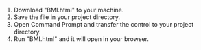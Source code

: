 1. Download "BMI.html" to your machine.
2. Save the file in your project directory.
3. Open Command Prompt and transfer the control to your project directory.
4. Run "BMI.html" and it will open in your browser.
